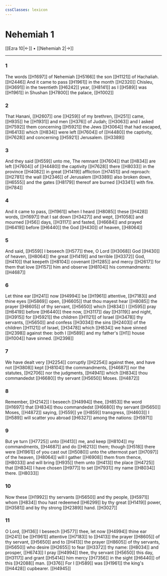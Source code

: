 ```yaml
---
cssClasses: lexicon
---
```

# Nehemiah 1

[[Ezra 10|←]] • [[Nehemiah 2|→]]

---

### 1
The words [[H1697]] of Nehemiah [[H5166]] the son [[H1121]] of Hachaliah. [[H2446]] And it came to pass [[H1961]] in the month [[H2320]] Chisleu, [[H3691]] in the twentieth [[H6242]] year, [[H8141]] as I [[H589]] was [[H1961]] in Shushan [[H7800]] the palace, [[H1002]]

### 2
That Hanani, [[H2607]] one [[H259]] of my brethren, [[H251]] came, [[H935]] he [[H1931]] and men [[H376]] of Judah; [[H3063]] and I asked [[H7592]] them concerning [[H5921]] the Jews [[H3064]] that had escaped, [[H6413]] which [[H834]] were left [[H7604]] of [[H4480]] the captivity, [[H7628]] and concerning [[H5921]] Jerusalem. [[H3389]]

### 3
And they said [[H559]] unto me, The remnant [[H7604]] that [[H834]] are left [[H7604]] of [[H4480]] the captivity [[H7628]] there [[H8033]] in the province [[H4082]] in great [[H1419]] affliction [[H7451]] and reproach: [[H2781]] the wall [[H2346]] of Jerusalem [[H3389]] also broken down, [[H6555]] and the gates [[H8179]] thereof are burned [[H3341]] with fire. [[H784]]

### 4
And it came to pass, [[H1961]] when I heard [[H8085]] these [[H428]] words, [[H1697]] that I sat down [[H3427]] and wept, [[H1058]] and mourned [[H56]] days, [[H3117]] and fasted, [[H6684]] and prayed [[H6419]] before [[H6440]] the God [[H430]] of heaven, [[H8064]]

### 5
And said, [[H559]] I beseech [[H577]] thee, O Lord [[H3068]] God [[H430]] of heaven, [[H8064]] the great [[H1419]] and terrible [[H3372]] God, [[H410]] that keepeth [[H8104]] covenant [[H1285]] and mercy [[H2617]] for them that love [[H157]] him and observe [[H8104]] his commandments: [[H4687]]

### 6
Let thine ear [[H241]] now [[H4994]] be [[H1961]] attentive, [[H7183]] and thine eyes [[H5869]] open, [[H6605]] that thou mayest hear [[H8085]] the prayer [[H8605]] of thy servant, [[H5650]] which [[H834]] I [[H595]] pray [[H6419]] before [[H6440]] thee now, [[H3117]] day [[H3119]] and night, [[H3915]] for [[H5921]] the children [[H1121]] of Israel [[H3478]] thy servants, [[H5650]] and confess [[H3034]] the sins [[H2403]] of the children [[H1121]] of Israel, [[H3478]] which [[H834]] we have sinned [[H2398]] against thee: both I [[H589]] and my father's [[H1]] house [[H1004]] have sinned. [[H2398]]

### 7
We have dealt very [[H2254]] corruptly [[H2254]] against thee, and have not [[H3808]] kept [[H8104]] the commandments, [[H4687]] nor the statutes, [[H2706]] nor the judgments, [[H4941]] which [[H834]] thou commandedst [[H6680]] thy servant [[H5650]] Moses. [[H4872]]

### 8
Remember, [[H2142]] I beseech [[H4994]]  thee, [[H853]] the word [[H1697]] that [[H834]] thou commandedst [[H6680]] thy servant [[H5650]] Moses, [[H4872]] saying, [[H559]] ye [[H859]] transgress, [[H4603]] I [[H589]] will scatter you abroad [[H6327]] among the nations: [[H5971]]

### 9
But ye turn [[H7725]] unto [[H413]] me, and keep [[H8104]] my commandments, [[H4687]] and do [[H6213]] them; though [[H518]] there were [[H1961]] of you cast out [[H5080]] unto the uttermost part [[H7097]] of the heaven, [[H8064]] will I gather [[H6908]] them from thence, [[H8033]] and will bring [[H935]] them unto [[H413]] the place [[H4725]] that [[H834]] I have chosen [[H977]] to set [[H7931]] my name [[H8034]] there. [[H8033]]

### 10
Now these [[H1992]] thy servants [[H5650]] and thy people, [[H5971]] whom [[H834]] thou hast redeemed [[H6299]] by thy great [[H1419]] power, [[H3581]] and by thy strong [[H2389]] hand. [[H3027]]

### 11
O Lord, [[H136]] I beseech [[H577]] thee, let now [[H4994]] thine ear [[H241]] be [[H1961]] attentive [[H7183]] to [[H413]] the prayer [[H8605]] of thy servant, [[H5650]] and to [[H413]] the prayer [[H8605]] of thy servants, [[H5650]] who desire [[H2655]] to fear [[H3372]] thy name: [[H8034]] and prosper, [[H6743]] I pray [[H4994]] thee, thy servant [[H5650]] this day, [[H3117]] and grant [[H5414]] him mercy [[H7356]] in the sight [[H6440]] of this [[H2088]] man. [[H376]] For I [[H589]] was [[H1961]] the king's [[H4428]] cupbearer. [[H4945]]